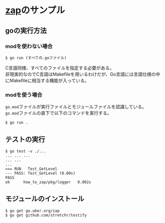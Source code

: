 # [zap](https://github.com/uber-go/zap)のサンプル

## goの実行方法

### modを使わない場合

```console
$ go run (すべての.goファイル)
```

C言語同様、すべてのファイルを指定する必要がある。  
非現実的なのでC言語はMakefileを用いるわけだが、Go言語には言語仕様の中にMakefileに相当する機能が入っている。

### modを使う場合

`go.mod`ファイルが実行ファイルとモジュールファイルを認識している。  
`go.mod`ファイルの直下で以下のコマンドを実行する。

```console
$ go run .
```

## テストの実行

```console
$ go test -v ./...
... ... ...
... ...
...
=== RUN   Test_GetLevel
--- PASS: Test_GetLevel (0.00s)
PASS
ok      how_to_zap/pkg/logger   0.002s
```

## モジュールのインストール

```console
$ go get go.uber.org/zap
$ go get github.com/stretchr/testify
```
